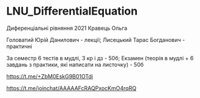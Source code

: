 # LNU_DifferentialEquation
Диференціальні рівняння 2021 Кравець Ольга

Головатий Юрій Данилович - лекції;
Лисецький Тарас Богданович - практичні

За семестр 6 тестів в мудлі, 3 кр і дз - 50б;
Екзамен (теорія в мудлі + 6 завдань з практики, які написати на листочку) - 50б

https://t.me/+ZbM0EskG9B01OTdi

https://t.me/joinchat/AAAAAFcRAQPxocKmO4rqRQ

